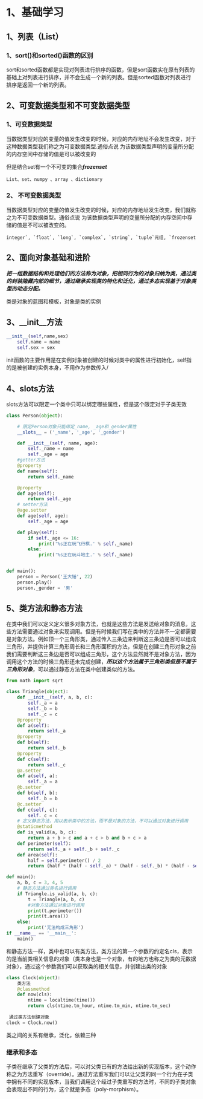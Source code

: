 # 1、基础学习

## 1、列表（List）

### 1、sort()和sorted()函数的区别

sort和sorted函数都是实现对列表进行排序的函数，但是sort函数实在原有列表的基础上对列表进行排序，并不会生成一个新的列表。但是sorted函数对列表进行排序是返回一个新的列表。

## 2、可变数据类型和不可变数据类型

### 1、可变数据类型

当数据类型对应的变量的值发生改变的时候，对应的内存地址不会发生改变，对于这种数据类型我们称之为可变数据类型.通俗点说 为该数据类型声明的变量所分配的内存空间中存储的值是可以被改变的

但是结合set有一个不可变的集合***frozenset***

~~~ 
List、set、numpy 、array 、dictionary
~~~



### 2、 不可变数据类型

当数据类型对应的变量的值发生改变的时候，对应的内存地址发生改变，我们就称之为不可变数据类型。通俗点说 为该数据类型声明的变量所分配的内存空间中存储的值是不可以被改变的。

```
integer`, `float`, `long`, `complex`, `string`, `tuple`元组, `frozenset
```

## 2、面向对象基础和进阶

***把一组数据结构和处理他们的方法称为对象，把相同行为的对象归纳为类，通过类的封装隐藏内部的细节，通过继承实现类的特化和泛化，通过多态实现基于对象类型的动态分配。***

类是对象的蓝图和模板，对象是类的实例

## 3、__init__方法

```py
__init__(self,name,sex)
	self.name = name
	self.sex = sex
```

init函数的主要作用是在实例对象被创建的时候对类中的属性进行初始化，self指的是被创建的实例本身，不用作为参数传入/

## 4、slots方法

slots方法可以限定一个类中只可以绑定哪些属性，但是这个限定对于子类无效

~~~python
class Person(object):

    # 限定Person对象只能绑定_name, _age和_gender属性
    __slots__ = ('_name', '_age', '_gender')

    def __init__(self, name, age):
        self._name = name
        self._age = age
    #getter方法
    @property
    def name(self):
        return self._name

    @property
    def age(self):
        return self._age
    # setter方法
    @age.setter
    def age(self, age):
        self._age = age

    def play(self):
        if self._age <= 16:
            print('%s正在玩飞行棋.' % self._name)
        else:
            print('%s正在玩斗地主.' % self._name)


def main():
    person = Person('王大锤', 22)
    person.play()
    person._gender = '男'
~~~

## 5、类方法和静态方法

在类中我们可以定义定义很多对象方法，也就是这些方法是发送给对象的消息，这些方法需要通过对象来实现调用。但是有时候我们写在类中的方法并不一定都需要是对象方法。例如顶一个三角形类，通过传入三条边来判断这三条边是否可以组成三角形，并提供计算三角形周长和三角形面积的方法，但是在创建三角形对象之前我们需要判断这三条边是否可以组成三角形，这个方法显然就不是对象方法，因为调用这个方法的时候三角形还未完成创建，***所以这个方法属于三角形类但是不属于三角形对象***，可以通过静态方法在类中创建类似的方法。

~~~python
from math import sqrt

class Triangle(object):
    def __init__(self, a, b, c):
        self._a = a
        self._b = b
        self._c = c
    @property
    def a(self):
        return self._a
    @property
    def b(self):
        return self._b
    @property
    def c(self):
        return self._c
    @a.setter
    def a(self, a):
        self._a = a
    @b.setter
    def b(self, b):
        self._b = b
    @c.setter
    def c(self, c):
        self._c = c
    # 定义静态方法，用以表示类中的方法，而不是对象的方法，不可以通过对象进行调用
    @staticmethod
    def is_valid(a, b, c):
        return a + b > c and a + c > b and b + c > a
    def perimeter(self):
        return self._a + self._b + self._c
    def area(self):
        half = self.perimeter() / 2
        return (half * (half - self._a) * (half - self._b) * (half - self._c)) ** 0.5

def main():
    a, b, c = 3, 4, 5
    # 静态方法通过类名进行调用
    if Triangle.is_valid(a, b, c):
        t = Triangle(a, b, c)
        #对象方法通过对象进行调用
        print(t.perimeter())
        print(t.area())
    else:
        print('无法构成三角形')
if __name__ == '__main__':
    main()

~~~

和静态方法一样，类中也可以有类方法，类方法的第一个参数的约定名cls，表示的是当前类相关信息的对象（类本身也是一个对象，有的地方也称之为类的元数据对象），通过这个参数我们可以获取类的相关信息，并创建出类的对象

~~~python
class Clock(object):
    类方法
    @classmethod
    def now(cls):
        ntime = localtime(time())
        return cls(ntime.tm_hour, ntime.tm_min, ntime.tm_sec)
    
 通过类方法创建对象
clock = Clock.now()


~~~

类之间的关系有继承，泛化，依赖三种

### 继承和多态

子类在继承了父类的方法后，可以对父类已有的方法给出新的实现版本，这个动作称之为方法重写（override）。通过方法重写我们可以让父类的同一个行为在子类中拥有不同的实现版本，当我们调用这个经过子类重写的方法时，不同的子类对象会表现出不同的行为，这个就是多态（poly-morphism）。